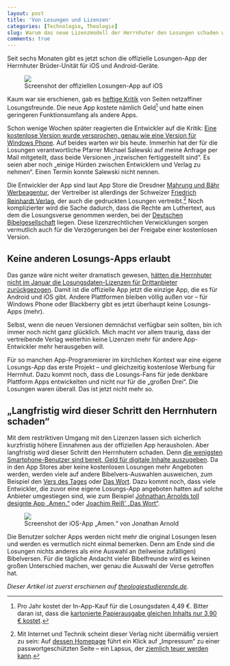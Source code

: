```yaml
---
layout: post
title: 'Von Losungen und Lizenzen'
categories: [Technologie, Theologie]
slug: Warum das neue Lizenzmodell der Herrnhuter den Losungen schaden wird
comments: true
---
```


Seit sechs Monaten gibt es jetzt schon die offizielle Losungen-App der Herrnhuter Brüder-Unität für iOS und Android-Geräte.

<figure><img src='https://dl.dropboxusercontent.com/u/11079930/Artikelbilder/Losungen%20und%20Lizenzen/Losungenapp.png' /><figcaption>
Screenshot der offiziellen Losungen-App auf iOS</figcaption></figure>

Kaum war sie erschienen, gab es [heftige Kritik](http://theopop.de/2014/01/app-test-warum-die-losungen/) von Seiten netzaffiner Losungsfreunde. Die neue App kostete nämlich Geld[^teuer] und hatte einen geringeren Funktionsumfang als andere Apps. 

[^teuer]: Pro Jahr kostet der In-App-Kauf für die Losungsdaten 4,49 €. Bitter daran ist, dass die [kartonierte Papierausgabe gleichen Inhalts nur 3,90 € kostet](http://www.cobu-shop.de/epages/61300949.sf/de_DE/?ObjectPath=/Shops/61300949/Products/losungN).

Schon wenige Wochen später reagierten die Entwickler auf die Kritik: [Eine kostenlose Version wurde versprochen, genau wie eine Version für Windows Phone](http://moehrenzahn.de/neues-zur-losungs-app/). Auf beides warten wir bis heute. Immerhin hat der für die Losungen verantwortliche Pfarrer Michael Salewski auf meine Anfrage per Mail mitgeteilt, dass beide Versionen „inzwischen fertiggestellt sind“. Es seien aber noch „einige Hürden zwischen Entwicklern und Verlag zu nehmen“. Einen Termin konnte Salewski nicht nennen.

Die Entwickler der App sind laut  App Store die Dresdner [Mahrung und Bähr Werbeagentur](http://www.mbvm.de), der Vertreiber ist allerdings der Schweizer [Friedrich Reinhardt Verlag](http://www.reinhardt.ch/content.cfm?nav=24&content=25), der auch die gedruckten Losungen vertreibt.[^verlag] Noch komplizierter wird die Sache dadurch, dass die Rechte am Luthertext, aus dem die Losungsverse genommen werden, bei der [Deutschen Bibelgesellschaft](https://www.dbg.de) liegen. Diese lizenzrechtlichen Verwicklungen sorgen vermutlich auch für die Verzögerungen bei der Freigabe einer kostenlosen Version.

## Keine anderen Losungs-Apps erlaubt

Das ganze wäre nicht weiter dramatisch gewesen, [hätten die Herrnhuter nicht im Januar die Losungsdaten-Lizenzen für Drittanbieter zurückgezogen](http://www.brueder-unitaet.de/download/Nutzungsbedingungen_11.2013.pdf). Damit ist die offizielle App jetzt die einzige App, die es für Android und iOS gibt. Andere Plattformen bleiben völlig außen vor – für Windows Phone oder Blackberry gibt es jetzt überhaupt keine Losungs-Apps (mehr).

[^verlag]: Mit Internet und Technik scheint dieser Verlag nicht übermäßig versiert zu sein: Auf [dessen Homepage](http://www.reinhardt.ch) führt ein Klick auf „Impressum“ zu einer passwortgeschützten Seite – ein Lapsus, der [ziemlich teuer werden kann](http://de.wikipedia.org/wiki/Impressumspflicht).

Selbst, wenn die neuen Versionen demnächst verfügbar sein sollten, bin ich immer noch nicht ganz glücklich. Mich macht vor allem traurig, dass der vertreibende Verlag weiterhin keine Lizenzen mehr für andere App-Entwickler mehr herausgeben will.

Für so manchen App-Programmierer im kirchlichen Kontext war eine eigene Losungs-App das erste Projekt – und gleichzeitig kostenlose Werbung für Herrnhut. Dazu kommt noch, dass die Losungs-Fans für jede denkbare Plattform Apps entwickelten und nicht nur für die „großen Drei“. Die Losungen waren überall. Das ist jetzt nicht mehr so.

## „Langfristig wird dieser Schritt den Herrnhutern schaden“

Mit dem restriktiven Umgang mit den Lizenzen lassen sich sicherlich kurzfristig höhere Einnahmen aus der offiziellen App herausholen. Aber langfristig wird dieser Schritt den Herrnhutern schaden. Denn [die wenigsten Smartphone-Benutzer sind bereit, Geld für digitale Inhalte auszugeben](http://www.bitkom.org/files/documents/BITKOM-Presseinfo_Bezahl-Apps_04_02_2013.pdf). Da in den App Stores aber keine kostenlosen Losungen mehr Angeboten werden, werden viele auf andere Bibelvers-Auswahlen ausweichen, zum Beispiel den [Vers des Tages](http://www.verseoftheday.com/de/) oder [Das Wort](http://www.bible2.net/page/theword/). Dazu kommt noch, dass viele Entwickler, die zuvor eine eigene Losungs-App angeboten hatten auf solche Anbieter umgestiegen sind, wie zum Beispiel [Johnathan Arnolds toll designte App „Amen.“](https://itunes.apple.com/de/app/amen./id656198091?mt=8) oder [Joachim Reiß’ „Das Wort“](https://play.google.com/store/apps/details?id=de.reiss.bible2net.theword).

<figure><img src='https://dl.dropboxusercontent.com/u/11079930/Artikelbilder/Losungen%20und%20Lizenzen/Amenapp.png' /><figcaption>
Screenshot der iOS-App „Amen.“ von Jonathan Arnold</figcaption></figure>

Die Benutzer solcher Apps werden nicht mehr die original Losungen lesen und werden es vermutlich nicht einmal bemerken. Denn am Ende sind die Losungen nichts anderes als eine Auswahl an (teilweise zufälligen) Bibelversen. Für die tägliche Andacht vieler Bibelfreunde wird es keinen großen Unterschied machen, wer genau die Auswahl der Verse getroffen hat.

*Dieser Artikel ist zuerst erschienen auf [theologiestudierende.de](http://www.theologiestudierende.de/).*